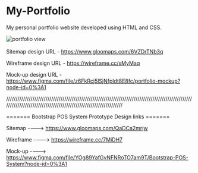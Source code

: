 # My-Portfolio
My personal portfolio website developed using HTML and CSS.

![portfolio view](https://user-images.githubusercontent.com/89789162/193506320-d9785355-ad0f-4feb-9849-956e998db7c0.JPG)
<br>
<br>
Sitemap design URL - https://www.gloomaps.com/6VZDrTNb3q

Wireframe design URL - https://wireframe.cc/sMyMaq

Mock-up design URL - https://www.figma.com/file/z6FkRcj5lSjNfpldt8E8fc/portfolio-mockup?node-id=0%3A1

/////////////////////////////////////////////////////////////////////////////////////////////////////////////////////////////////////////////////////////////////

======= Bootstrap POS System Prototype Design links =======

Sitemap ----> https://www.gloomaps.com/QaDCa2mrjw

Wireframe ----> https://wireframe.cc/7MiDH7

Mock-up ----> https://www.figma.com/file/YOg89YafGvNFNRoTO7am9T/Bootstrap-POS-System?node-id=0%3A1
